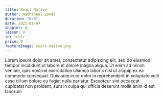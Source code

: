 ```yaml
---
title: React Native
author: Nathaneal Zondo
duration: "0:0"
date: 2021-01-07
chapter: 0
lesson: 0
id: ionic
price: 0
featureImage: react-native.png
---
```


Lorem ipsum dolor sit amet, consectetur adipiscing elit, sed do eiusmod tempor incididunt ut labore et dolore magna aliqua. Ut enim ad minim veniam, quis nostrud exercitation ullamco laboris nisi ut aliquip ex ea commodo consequat. Duis aute irure dolor in reprehenderit in voluptate velit esse cillum dolore eu fugiat nulla pariatur. Excepteur sint occaecat cupidatat non proident, sunt in culpa qui officia deserunt mollit anim id est laborum
